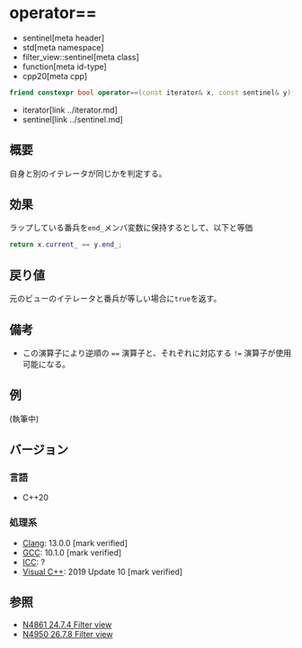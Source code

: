 # operator==
* sentinel[meta header]
* std[meta namespace]
* filter_view::sentinel[meta class]
* function[meta id-type]
* cpp20[meta cpp]

```cpp
friend constexpr bool operator==(const iterator& x, const sentinel& y);
```
* iterator[link ../iterator.md]
* sentinel[link ../sentinel.md]

## 概要

自身と別のイテレータが同じかを判定する。

## 効果

ラップしている番兵を`end_`メンバ変数に保持するとして、以下と等価

```cpp
return x.current_ == y.end_;
```

## 戻り値

元のビューのイテレータと番兵が等しい場合に`true`を返す。

## 備考

- この演算子により逆順の `==` 演算子と、それぞれに対応する `!=` 演算子が使用可能になる。

## 例
(執筆中)

## バージョン
### 言語
- C++20

### 処理系
- [Clang](/implementation.md#clang): 13.0.0 [mark verified]
- [GCC](/implementation.md#gcc): 10.1.0 [mark verified]
- [ICC](/implementation.md#icc): ?
- [Visual C++](/implementation.md#visual_cpp): 2019 Update 10 [mark verified]

## 参照
- [N4861 24.7.4 Filter view](https://timsong-cpp.github.io/cppwp/n4861/range.filter)
- [N4950 26.7.8 Filter view](https://timsong-cpp.github.io/cppwp/n4950/range.filter)
